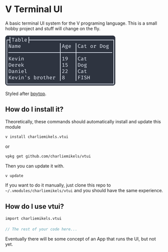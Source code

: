 # V Terminal UI

A basic terminal UI system for the V programing language. This is a small hobby project and stuff will change on the fly.

![](README_assets/demo.png)

Styled after [bpytop](https://github.com/aristocratos/bpytop).

## How do I install it?

Theoretically, these commands should automatically install and update this module
```bash
v install charliemikels.vtui
```

or
```bash
vpkg get github.com/charliemikels/vtui
```

Then you can update it with.
```bash
v update
```

If you want to do it manually, just clone this repo to `~/.vmodules/charliemikels/vtui` and you should have the same experience. 

## How do I use vtui?

```v
import charliemikels.vtui

// The rest of your code here...
```

Eventually there will be some concept of an App that runs the UI, but not yet.